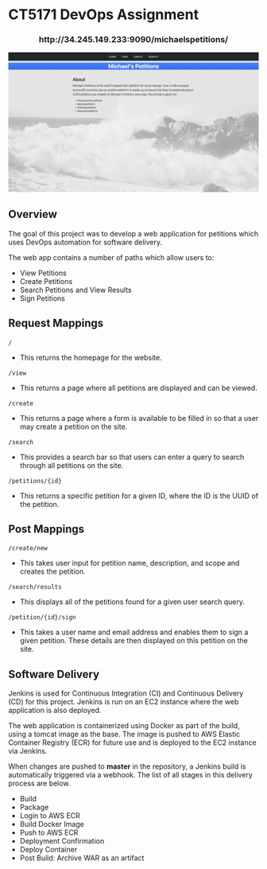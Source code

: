 # CT5171 DevOps Assignment
<h3> <div align="center"> http://34.245.149.233:9090/michaelspetitions/ </div> </h3>
<div align="center"> <img src="homepage.png"> </div>

## Overview
The goal of this project was to develop a web application for petitions which uses DevOps automation for software delivery. 

The web app contains a number of paths which allow users to:

- View Petitions
- Create Petitions
- Search Petitions and View Results
- Sign Petitions

## Request Mappings
```
/
```
- This returns the homepage for the website.
```
/view
```
- This returns a page where all petitions are displayed and can be viewed.
```
/create
```
- This returns a page where a form is available to be filled in so that a user may create a petition on the site.
```
/search
```
- This provides a search bar so that users can enter a query to search through all petitions on the site.
```
/petitions/{id}
```
- This returns a specific petition for a given ID, where the ID is the UUID of the petition.

## Post Mappings
```
/create/new
```
- This takes user input for petition name, description, and scope and creates the petition.
```
/search/results
```
- This displays all of the petitions found for a given user search query.
```
/petition/{id}/sign
```
- This takes a user name and email address and enables them to sign a given petition. These details are then displayed on this petition on the site.

## Software Delivery
Jenkins is used for Continuous Integration (CI) and Continuous Delivery (CD) for this project. Jenkins is run on an EC2 instance where the web application is also deployed.

The web application is containerized using Docker as part of the build, using a tomcat image as the base. The image is pushed to AWS Elastic Container Registry (ECR) for future use and is deployed to the EC2 instance via Jenkins.

When changes are pushed to __master__ in the repository, a Jenkins build is automatically triggered via a webhook. The list of all stages in this delivery process are below.

- Build
- Package
- Login to AWS ECR
- Build Docker Image
- Push to AWS ECR
- Deployment Confirmation
- Deploy Container
- Post Build: Archive WAR as an artifact
